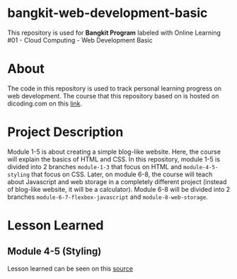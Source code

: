 # bangkit-web-development-basic
This repository is used for **Bangkit Program** labeled with Online Learning #01 - Cloud Computing - Web Development Basic

# About
The code in this repository is used to track personal learning progress on web development. The course that this repository based on is hosted on dicoding.com on this [link](https://www.dicoding.com/academies/123). 

# Project Description
Module 1-5 is about creating a simple blog-like website. Here, the course will explain the basics of HTML and CSS. In this repository, module 1-5 is divided into 2 branches `module-1-3` that focus on HTML and `module-4-5-styling` that focus on CSS. Later, on module 6-8, the course will teach about Javascript and web storage in a completely different project (instead of blog-like website, it will be a calculator). Module 6-8 will be divided into 2 branches `module-6-7-flexbox-javascript` and `module-8-web-storage`.

# Lesson Learned
## Module 4-5 (Styling)
Lesson learned can be seen on this [source](learning_notes/module_4_5.md)

